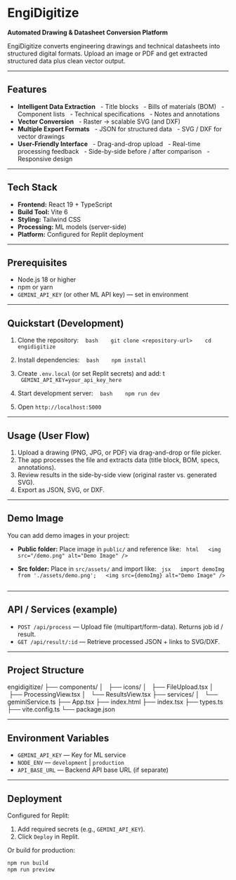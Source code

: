 # EngiDigitize

**Automated Drawing & Datasheet Conversion Platform**

EngiDigitize converts engineering drawings and technical datasheets into structured digital formats. Upload an image or PDF and get extracted structured data plus clean vector output.

---

## Features

- **Intelligent Data Extraction**
  - Title blocks
  - Bills of materials (BOM)
  - Component lists
  - Technical specifications
  - Notes and annotations
- **Vector Conversion**
  - Raster → scalable SVG (and DXF)
- **Multiple Export Formats**
  - JSON for structured data
  - SVG / DXF for vector drawings
- **User-Friendly Interface**
  - Drag-and-drop upload
  - Real-time processing feedback
  - Side-by-side before / after comparison
  - Responsive design

---

## Tech Stack

- **Frontend:** React 19 + TypeScript  
- **Build Tool:** Vite 6  
- **Styling:** Tailwind CSS  
- **Processing:** ML models (server-side)  
- **Platform:** Configured for Replit deployment

---

## Prerequisites

- Node.js 18 or higher  
- npm or yarn  
- `GEMINI_API_KEY` (or other ML API key) — set in environment

---

## Quickstart (Development)

1. Clone the repository:
   ```bash
   git clone <repository-url>
   cd engidigitize
   ```

2. Install dependencies:
   ```bash
   npm install
   ```

3. Create `.env.local` (or set Replit secrets) and add:
t  ```
   GEMINI_API_KEY=your_api_key_here
   ```

4. Start development server:
   ```bash
   npm run dev
   ```

5. Open `http://localhost:5000`

---

## Usage (User Flow)

1. Upload a drawing (PNG, JPG, or PDF) via drag-and-drop or file picker.
2. The app processes the file and extracts data (title block, BOM, specs, annotations).
3. Review results in the side-by-side view (original raster vs. generated SVG).
4. Export as JSON, SVG, or DXF.

---

## Demo Image

You can add demo images in your project:

- **Public folder:** Place image in `public/` and reference like:
  ```html
  <img src="/demo.png" alt="Demo Image" />
  ```

- **Src folder:** Place in `src/assets/` and import like:
  ```jsx
  import demoImg from './assets/demo.png';
  <img src={demoImg} alt="Demo Image" />
  ```

---

## API / Services (example)

- `POST /api/process` — Upload file (multipart/form-data). Returns job id / result.
- `GET /api/result/:id` — Retrieve processed JSON + links to SVG/DXF.

---

## Project Structure
engidigitize/ ├── components/ │   ├── icons/ │   ├── FileUpload.tsx │   ├── ProcessingView.tsx │   └── ResultsView.tsx ├── services/ │   └── geminiService.ts ├── App.tsx ├── index.html ├── index.tsx ├── types.ts ├── vite.config.ts └── package.json

---

## Environment Variables

- `GEMINI_API_KEY` — Key for ML service
- `NODE_ENV` — `development` | `production`
- `API_BASE_URL` — Backend API base URL (if separate)

---

## Deployment

Configured for Replit:

1. Add required secrets (e.g., `GEMINI_API_KEY`).
2. Click `Deploy` in Replit.

Or build for production:

```bash
npm run build
npm run preview
